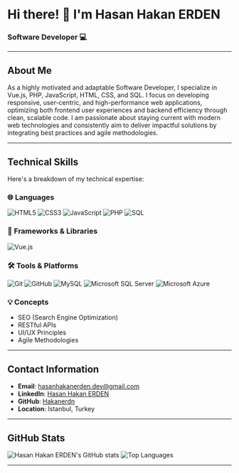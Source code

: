 # Hi there! 👋 I'm Hasan Hakan ERDEN

### Software Developer 💻

---

## About Me

As a highly motivated and adaptable Software Developer, I specialize in Vue.js, PHP, JavaScript, HTML, CSS, and SQL. I focus on developing responsive, user-centric, and high-performance web applications, optimizing both frontend user experiences and backend efficiency through clean, scalable code. I am passionate about staying current with modern web technologies and consistently aim to deliver impactful solutions by integrating best practices and agile methodologies.

---

## Technical Skills

Here's a breakdown of my technical expertise:

### 🌐 Languages
![HTML5](https://img.shields.io/badge/HTML5-E34F26?style=for-the-badge&logo=html5&logoColor=white)
![CSS3](https://img.shields.io/badge/CSS3-1572B6?style=for-the-badge&logo=css3&logoColor=white)
![JavaScript](https://img.shields.io/badge/JavaScript-F7DF1E?style=for-the-badge&logo=javascript&logoColor=black)
![PHP](https://img.shields.io/badge/PHP-777BB4?style=for-the-badge&logo=php&logoColor=white)
![SQL](https://img.shields.io/badge/SQL-4479A1?style=for-the-badge&logo=mysql&logoColor=white)

### 🚀 Frameworks & Libraries
![Vue.js](https://img.shields.io/badge/Vue.js-4FC08D?style=for-the-badge&logo=vuedotjs&logoColor=white)

### 🛠️ Tools & Platforms
![Git](https://img.shields.io/badge/Git-F05032?style=for-the-badge&logo=git&logoColor=white)
![GitHub](https://img.shields.io/badge/GitHub-100000?style=for-the-badge&logo=github&logoColor=white)
![MySQL](https://img.shields.io/badge/MySQL-4479A1?style=for-the-badge&logo=mysql&logoColor=white)
![Microsoft SQL Server](https://img.shields.io/badge/Microsoft%20SQL%20Server-CC2927?style=for-the-badge&logo=microsoft-sql-server&logoColor=white)
![Microsoft Azure](https://img.shields.io/badge/Microsoft%20Azure-0078D4?style=for-the-badge&logo=microsoft-azure&logoColor=white)

### 💡 Concepts
*   SEO (Search Engine Optimization)
*   RESTful APIs
*   UI/UX Principles
*   Agile Methodologies

---

## Contact Information

*   **Email**: hasanhakanerden.dev@gmail.com
*   **LinkedIn**: [Hasan Hakan ERDEN](https://www.linkedin.com/in/hasanhakanerden/)
*   **GitHub**: [Hakanerdn](https://github.com/Hakanerdn)
*   **Location**: Istanbul, Turkey

---

## GitHub Stats

![Hasan Hakan ERDEN's GitHub stats](https://github-readme-stats.vercel.app/api?username=Hakanerdn&show_icons=true&theme=radical)
![Top Languages](https://github-readme-stats.vercel.app/api/top-langs/?username=Hakanerdn&layout=compact&theme=radical)

---
